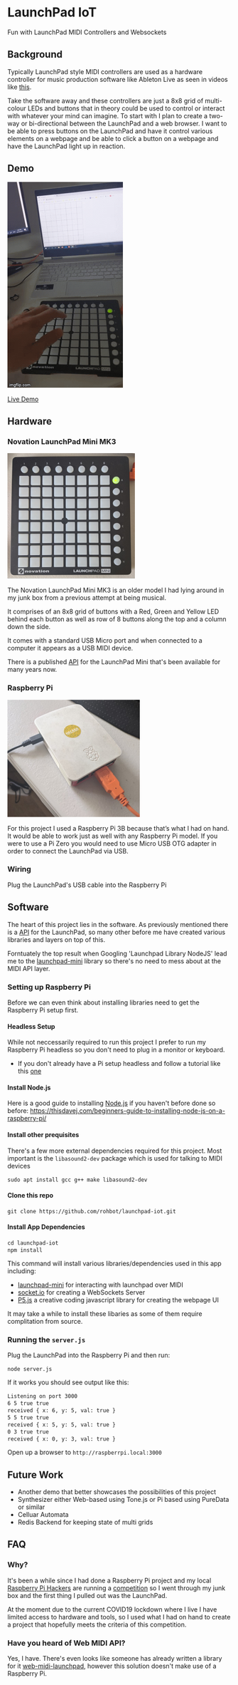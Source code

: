 # LaunchPad IoT
Fun with LaunchPad MIDI Controllers and Websockets

## Background
Typically LaunchPad style MIDI controllers are used as a hardware controller for music production software like Ableton Live as seen in videos like [this](https://www.youtube.com/watch?v=lTx3G6h2xyA).

Take the software away and these controllers are just a 8x8 grid of multi-colour LEDs and buttons that in theory could be used to control or interact with whatever your mind can imagine.
To start with I plan to create a two-way or bi-directional between the LaunchPad and a web browser. I want to be able to press buttons on the LaunchPad and have it control various elements on a webpage and be able to click a button on a webpage and have the LaunchPad light up in reaction.

## Demo
![Demo GIF](public/images/demo.gif)

[Live Demo](http://lp.rohbot.cc)

## Hardware
### Novation LaunchPad Mini MK3
![LaunchPad Mini](public/images/launchpad.png)

The Novation LaunchPad Mini MK3 is an older model I had lying around in my junk box from a previous attempt at being musical. 

It comprises of an 8x8 grid of buttons with a Red, Green and Yellow LED behind each button as well as row of 8 buttons along the top and a column down the side.

It comes with a standard USB Micro port and when connected to a computer it appears as a USB MIDI device.

There is a published [API](https://github.com/Granjow/launchpad-mini/blob/master/doc/launchpad-programmers-reference.pdf) for the LaunchPad Mini that's been available for many years now. 


### Raspberry Pi
![Raspberry Pi](public/images/rpi.png)

For this project I used a Raspberry Pi 3B because that’s what I had on hand. It would be able to work just as well with any Raspberry Pi model. If you were to use a Pi Zero you would need to use Micro USB OTG adapter in order to connect the LaunchPad via USB.

### Wiring
Plug the LaunchPad's USB cable into the Raspberry Pi

## Software
The heart of this project lies in the software. As previously mentioned there is a [API](https://github.com/Granjow/launchpad-mini/blob/master/doc/launchpad-programmers-reference.pdf) for the LaunchPad, so many other before me have created various libraries and layers on top of this.

Forntuately the top result when Googling 'Launchpad Library NodeJS' lead me to the [launchpad-mini](https://github.com/Granjow/launchpad-mini) library so there's no need to mess about at the MIDI API layer.

### Setting up Raspberry Pi
Before we can even think about installing libraries need to get the Raspberry Pi setup first.
#### Headless Setup
While not neccessarily required to run this project I prefer to run my Raspberry Pi headless so you don't need to plug in a monitor or keyboard.
- If you don't already have a Pi setup headless and follow a tutorial like this [one](https://www.tomshardware.com/reviews/raspberry-pi-headless-setup-how-to,6028.html)

#### Install Node.js
Here is a good guide to installing [Node.js](https://nodejs.org) if you haven't before done so before: https://thisdavej.com/beginners-guide-to-installing-node-js-on-a-raspberry-pi/ 

#### Install other prequisites
There's a few more external dependencies required for this project. Most important is the `libasound2-dev` package which is used for talking to MIDI devices 
```
sudo apt install gcc g++ make libasound2-dev 
```
#### Clone this repo
```
git clone https://github.com/rohbot/launchpad-iot.git
```

#### Install App Dependencies
```
cd launchpad-iot
npm install
```
This command will install various libraries/dependencies used in this app including: 
- [launchpad-mini](https://github.com/Granjow/launchpad-mini) for interacting with launchpad over MIDI
- [socket.io](https://socket.io/) for creating a WebSockets Server
- [P5.js](https://p5js.org/) a creative coding javascript library for creating the webpage UI

It may take a while to install these libaries as some of them require complitation from source.

### Running the `server.js`
Plug the LaunchPad into the Raspberry Pi and then run:
```
node server.js
```
If it works you should see output like this:
```
Listening on port 3000
6 5 true true
received { x: 6, y: 5, val: true }
5 5 true true
received { x: 5, y: 5, val: true }
0 3 true true
received { x: 0, y: 3, val: true }
```
Open up a browser to `http://raspberrpi.local:3000`

## Future Work
- Another demo that better showcases the possibilities of this project
- Synthesizer either Web-based using Tone.js or Pi based using PureData or similar
- Celluar Automata
- Redis Backend for keeping state of multi grids


## FAQ
### Why?
It's been a while since I had done a Raspberry Pi project and my local [Raspberry Pi Hackers](https://melbourne-rpi.com.au/) are running a [competition](https://melbourne-rpi.com.au/competition/) so I went through my junk box and the first thing I pulled out was the LaunchPad. 

At the moment due to the current COVID19 lockdown where I live I have limited access to hardware and tools, so I used what I had on hand to create a project that hopefully meets the criteria of this competition.

### Have you heard of Web MIDI API? 
Yes, I have. There's even looks like someone has already written a library for it [web-midi-launchpad](https://github.com/Athaphian/web-midi-launchpad), however this solution doesn't make use of a Raspberry Pi.